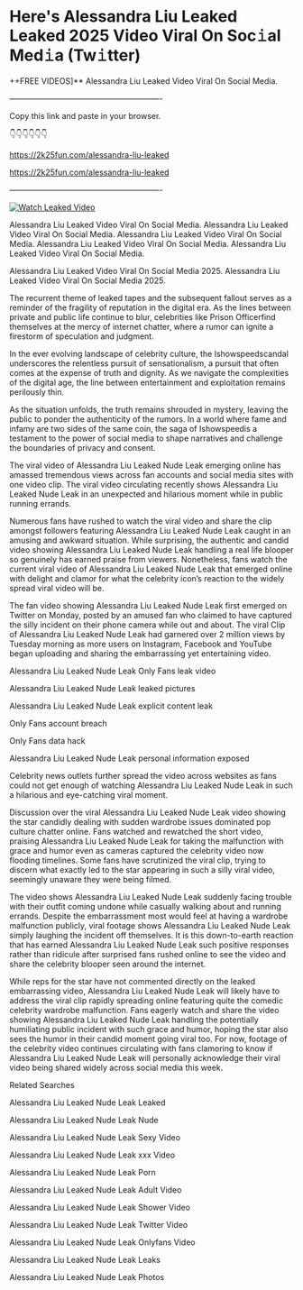 # Here's Alessandra Liu Leaked Leaked 2025 Video Viral On Soc𝚒al Med𝚒a (Tw𝚒tter)

++FREE VIDEOS]** Alessandra Liu Leaked Video Viral On Social Media.

———————————————————-

Copy this link and paste in your browser.

👇👇👇👇👇👇

https://2k25fun.com/alessandra-liu-leaked

https://2k25fun.com/alessandra-liu-leaked

———————————————————-

[![Watch Leaked Video](https://miro.medium.com/v2/resize:fit:828/format:webp/1*cilzJN44JGOrTw9NJCrNHA.gif "Watch Leaked Video")](https://2k25fun.com/alessandra-liu-leaked)

Alessandra Liu Leaked Video Viral On Social Media. Alessandra Liu Leaked Video Viral On Social Media. Alessandra Liu Leaked Video Viral On Social Media. Alessandra Liu Leaked Video Viral On Social Media. Alessandra Liu Leaked Video Viral On Social Media.

Alessandra Liu Leaked Video Viral On Social Media 2025. Alessandra Liu Leaked Video Viral On Social Media 2025.

The recurrent theme of leaked tapes and the subsequent fallout serves as a reminder of the fragility of reputation in the digital era. As the lines between private and public life continue to blur, celebrities like Prison Officerfind themselves at the mercy of internet chatter, where a rumor can ignite a firestorm of speculation and judgment.

In the ever evolving landscape of celebrity culture, the Ishowspeedscandal underscores the relentless pursuit of sensationalism, a pursuit that often comes at the expense of truth and dignity. As we navigate the complexities of the digital age, the line between entertainment and exploitation remains perilously thin.

As the situation unfolds, the truth remains shrouded in mystery, leaving the public to ponder the authenticity of the rumors. In a world where fame and infamy are two sides of the same coin, the saga of Ishowspeedis a testament to the power of social media to shape narratives and challenge the boundaries of privacy and consent.

The viral video of Alessandra Liu Leaked Nude Leak emerging online has amassed tremendous views across fan accounts and social media sites with one video clip. The viral video circulating recently shows Alessandra Liu Leaked Nude Leak in an unexpected and hilarious moment while in public running errands.

Numerous fans have rushed to watch the viral video and share the clip amongst followers featuring Alessandra Liu Leaked Nude Leak caught in an amusing and awkward situation. While surprising, the authentic and candid video showing Alessandra Liu Leaked Nude Leak handling a real life blooper so genuinely has earned praise from viewers. Nonetheless, fans watch the current viral video of Alessandra Liu Leaked Nude Leak that emerged online with delight and clamor for what the celebrity icon’s reaction to the widely spread viral video will be.

The fan video showing Alessandra Liu Leaked Nude Leak first emerged on Twitter on Monday, posted by an amused fan who claimed to have captured the silly incident on their phone camera while out and about. The viral Clip of Alessandra Liu Leaked Nude Leak had garnered over 2 million views by Tuesday morning as more users on Instagram, Facebook and YouTube began uploading and sharing the embarrassing yet entertaining video.

Alessandra Liu Leaked Nude Leak Only Fans leak video

Alessandra Liu Leaked Nude Leak leaked pictures

Alessandra Liu Leaked Nude Leak explicit content leak

Only Fans account breach

Only Fans data hack

Alessandra Liu Leaked Nude Leak personal information exposed

Celebrity news outlets further spread the video across websites as fans could not get enough of watching Alessandra Liu Leaked Nude Leak in such a hilarious and eye-catching viral moment.

Discussion over the viral Alessandra Liu Leaked Nude Leak video showing the star candidly dealing with sudden wardrobe issues dominated pop culture chatter online. Fans watched and rewatched the short video, praising Alessandra Liu Leaked Nude Leak for taking the malfunction with grace and humor even as cameras captured the celebrity video now flooding timelines. Some fans have scrutinized the viral clip, trying to discern what exactly led to the star appearing in such a silly viral video, seemingly unaware they were being filmed.

The video shows Alessandra Liu Leaked Nude Leak suddenly facing trouble with their outfit coming undone while casually walking about and running errands. Despite the embarrassment most would feel at having a wardrobe malfunction publicly, viral footage shows Alessandra Liu Leaked Nude Leak simply laughing the incident off themselves. It is this down-to-earth reaction that has earned Alessandra Liu Leaked Nude Leak such positive responses rather than ridicule after surprised fans rushed online to see the video and share the celebrity blooper seen around the internet.

While reps for the star have not commented directly on the leaked embarrassing video, Alessandra Liu Leaked Nude Leak will likely have to address the viral clip rapidly spreading online featuring quite the comedic celebrity wardrobe malfunction. Fans eagerly watch and share the video showing Alessandra Liu Leaked Nude Leak handling the potentially humiliating public incident with such grace and humor, hoping the star also sees the humor in their candid moment going viral too. For now, footage of the celebrity video continues circulating with fans clamoring to know if Alessandra Liu Leaked Nude Leak will personally acknowledge their viral video being shared widely across social media this week.

Related Searches

Alessandra Liu Leaked Nude Leak Leaked

Alessandra Liu Leaked Nude Leak Nude

Alessandra Liu Leaked Nude Leak Sexy Video

Alessandra Liu Leaked Nude Leak xxx Video

Alessandra Liu Leaked Nude Leak Porn

Alessandra Liu Leaked Nude Leak Adult Video

Alessandra Liu Leaked Nude Leak Shower Video

Alessandra Liu Leaked Nude Leak Twitter Video

Alessandra Liu Leaked Nude Leak Onlyfans Video

Alessandra Liu Leaked Nude Leak Leaks

Alessandra Liu Leaked Nude Leak Photos